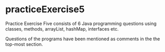 # practiceExercise5

Practice Exercise Five consists of 6 Java programming questions using classes, methods, arrayList, hashMap, interfaces etc.

Questions of the programs have been mentioned as comments in the the top-most section.

